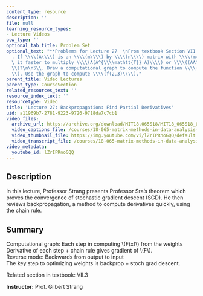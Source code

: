 ```yaml
---
content_type: resource
description: ''
file: null
learning_resource_types:
- Lecture Videos
ocw_type: ''
optional_tab_title: Problem Set
optional_text: "**Problems for Lecture 27  \nFrom textbook Section VII.2**\n\n2\\\
  . If \\\\(A\\\\) is an \\\\(m\\\\) by \\\\(n\\\\) matrix with \\\\(m>n\\\\), is\
  \ it faster to multiply \\\\(A(A^{\\\\mathtt{T}} A)\\\\) or \\\\((AA^{\\\\mathtt{T}})A\\\
  \\)?\n\n5\\. Draw a computational graph to compute the function \\\\(f(x,y)=x^3(x-y)\\\
  \\). Use the graph to compute \\\\(f(2,3)\\\\)."
parent_title: Video Lectures
parent_type: CourseSection
related_resources_text: ''
resource_index_text: ''
resourcetype: Video
title: 'Lecture 27: Backpropagation: Find Partial Derivatives'
uid: a11969b7-2781-9223-9726-9718da7c7cb1
video_files:
  archive_url: https://archive.org/download/MIT18.065S18/MIT18_065S18_Lecture27_300k.mp4
  video_captions_file: /courses/18-065-matrix-methods-in-data-analysis-signal-processing-and-machine-learning-spring-2018/7656fc94359b5298b8496f66bd7ad833_lZrIPRnoGQQ.vtt
  video_thumbnail_file: https://img.youtube.com/vi/lZrIPRnoGQQ/default.jpg
  video_transcript_file: /courses/18-065-matrix-methods-in-data-analysis-signal-processing-and-machine-learning-spring-2018/f746508a6b1dd40c702cc4424382c7ba_lZrIPRnoGQQ.pdf
video_metadata:
  youtube_id: lZrIPRnoGQQ
---
```


Description
-----------

In this lecture, Professor Strang presents Professor Sra’s theorem which proves the convergence of stochastic gradient descent (SGD). He then reviews backpropagation, a method to compute derivatives quickly, using the chain rule.

Summary
-------

Computational graph: Each step in computing \\(F(x)\\) from the weights  
Derivative of each step + chain rule gives gradient of \\(F\\).  
Reverse mode: Backwards from output to input  
The key step to optimizing weights is backprop + stoch grad descent.

Related section in textbook: VII.3

**Instructor:** Prof. Gilbert Strang